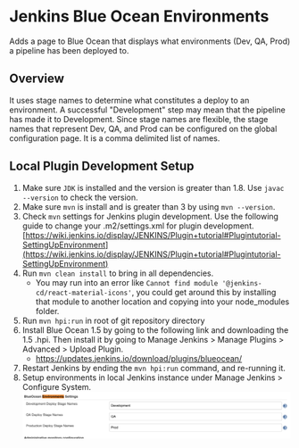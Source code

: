 # Jenkins Blue Ocean Environments

Adds a page to Blue Ocean that displays what environments (Dev, QA, Prod) a pipeline has been deployed to.

## Overview

It uses stage names to determine what constitutes a deploy to an environment.  A successful "Development" step may mean
that the pipeline has made it to Development. Since stage names are flexible, the stage names that represent Dev, QA,
and Prod can be configured on the global configuration page.  It is a comma delimited list of names. 

## Local Plugin Development Setup

1. Make sure `JDK` is installed and the version is greater than 1.8. Use `javac --version` to check the version.
2. Make sure `mvn` is install and is greater than 3 by using `mvn --version`.
3. Check `mvn` settings for Jenkins plugin development.  Use the following guide to change your .m2/settings.xml for plugin development. [https://wiki.jenkins.io/display/JENKINS/Plugin+tutorial#Plugintutorial-SettingUpEnvironment](https://wiki.jenkins.io/display/JENKINS/Plugin+tutorial#Plugintutorial-SettingUpEnvironment)
4. Run `mvn clean install` to bring in all dependencies.
    * You may run into an error like `Cannot find module '@jenkins-cd/react-material-icons'`, you could get around this by installing that module to another location and copying into your node_modules folder.
5. Run `mvn hpi:run` in root of git repository directory
6. Install Blue Ocean 1.5 by going to the following link and downloading the 1.5 .hpi. Then install it by going to Manage Jenkins > Manage Plugins > Advanced > Upload Plugin.
    * https://updates.jenkins.io/download/plugins/blueocean/
7. Restart Jenkins by ending the `mvn hpi:run` command, and re-running it.
8. Setup environments in local Jenkins instance under Manage Jenkins > Configure System.
    ![Alt text](/docs/environmentsetup.png)